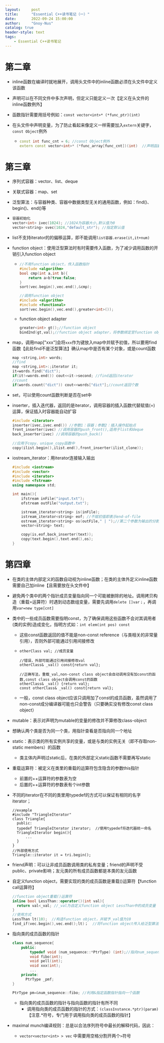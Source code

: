 ```yaml
---
layout:     post
title:      "Essential C++读书笔记（一）"
date:       2022-09-24 15:00:00
author:     "Gnoy-Nus"
catalog: true
header-style: text
tags:
    - Essential C++读书笔记
---
```




# 第二章

- inline函数在编译时就地展开，调用头文件中的inline函数必须在头文件中定义该函数

- 声明可以在不同文件中多次声明，但定义只能定义一次【定义在头文件的inline函数例外】

- 函数指针需要用括号例如：`const vector<int>* (*func_ptr)(int)`

- 在头文件中声明变量，为了防止看起来像定义一样需要加入`extern`关键字，`const Object`例外

  - ```c++
    const int func_cnt = 6; //const Object例外
    extern const vector<int>* (*func_array[func_cnt])(int)  //声明函数指针的数组，func_array不是const变量，它是指向const Object的指针
    ```



# 第三章

- 序列式容器：vector、list、deque

- 关联式容器：map、set

- 泛型算法：与容器种类、容器中数据类型无关的通用函数，例如：find()、begin()、end()等

- ```c++
  容器初始化
  vector<int> ivec(1024); //1024为容器大小,默认值为0
  vector<string> svec(1024,"default_str"); //指定默认值
  ```

- list不支持iterator的的偏移运算，即不能调用`list容器.erase(it,it+num)`

- function object：使用泛型算法时有时需要传入函数，为了减少调用函数的开销引入function object

  - ```c++
    //不用function object，传入函数指针
    #include <algorithm>
    bool cmp(int a,int b){
    	return a>b?true:false;
    }
    sort(vec.begin(),vec.end(),&cmp);
    
    //调用function object
    #include <algorithm>
    #include <functional>
    sort(vec.begin(),vec.end(),greater<int>());
    ```

  - function object adapter

    ```c++
    greater<int> gt();//function object
    bind2nd(gt,val);//function object adapter，将参数绑定至function object上，类似的还有bind1st,not1,not2
    ```

    

- map，调用map["xxx"]会将`xxx`作为键放入map中并赋予初值，所以要用find函数【此处find不是泛型算法】确认map中是否有某个对象，或是count函数

  ```c++
  map <string,int> words;
  //find
  map <string,int>:;iterator it;
  it=words.find("dict");
  if(it!=words.end()) cout<<it->second; //find返回iterator
  //count
  if(words.count("dict")) cout<<words["dict"];//count返回个数
  ```

- set，可以使用count函数判断是否在set中

- inserter，插入迭代器，返回的是iterator，调用容器的插入函数代替赋值(=)运算，保证插入时容器能自动扩容

  ```c++
  #include <iterator>
  inserter(ivec,ivec.end()) //参数1：容器；参数2：插入操作起始点
  front_inserter(ivec) //调用容器的push_front(),适用于list和deque
  back_inserter(ivec) //调用容器的push_back()
      
  //应用于copy、unique_copy函数中
  copy(ilist.begin(),ilist.end(),front_inserter(ilist_clone));
  ```

- iostream_iterator：用iterator连接输入输出

  ```c++
  #include <iostream>
  #include <vector>
  #include <iterator>
  #include <fstream>
  using namespace std;
  
  int main(){
      ifstream inFile("input.txt");
      ofstream outFile("output.txt");
  
      istream_iterator<string> is(inFile);
      istream_iterator<string> eof; //不赋初值即表示end-of-file
      ostream_iterator<string> os(outFile," | ");//第二个参数为输出的分割符
      vector<string> text;
  
      copy(is,eof,back_inserter(text));
      copy(text.begin(),text.end(),os);
  }
  ```

  

# 第四章

- 在类的主体内部定义的函数自动视为inline函数；在类的主体外定义inline函数需要自己加inline【且需要放在头文件中】

- 避免两个类中的两个指针成员变量指向同一个可能被删除的地址。调用拷贝构造（重载=运算符）时遇到动态数组变量，需要先调用`delete []var；`，再调用`var=new type[cnt]`

- 类中的一些成员函数需要指明const，为了确保调用这些函数不会对其调用者(类的实例)造成变化，指明方式如：`int elem(int pos) const`

  - 这些const函数返回的值不能是non-const reference（与类相关的非常量引用），否则外部可能通过引用间接修改

  - ```
    otherClass val; //成员变量
    
    //错误，外部可能通过引用间接修改val
    otherClass& _val() const{return val}; 
    
    //正确写法，重载_val,non-const class object会自动调用没有加const的函数,const class object会调用const的函数
    otherClass& _val() {return val}; 
    const otherClass& _val() const{return val}; 
    ```

  - 一般，const class object应该只调用加了const的成员函数，虽然调用了non-const成分编译器可能也只会警告（只要确实没有修改const class object）

- mutable：表示对声明为mutable的变量的修改并不算修改class-object

- 想确认两个类是否为同一个类，用指针查看是否指向同一个地址

- static：表示类的所有实例共享的变量，或是与类的实例无关（即不存取non-static members）的函数

  - 类主体内声明过static后，在类的外部定义static函数不需要再写static

- 重载运算符：被定义在类里的重载的运算符包含隐含的参数this指针

  - 前置的++运算符的参数表为空
  - 后置的++运算符的参数表有个int参数

- 不同的iterator在不同的类里用typedef的方式可以保证有相同的名字iterator；

  ```
  //example
  #include "TriangleIterator"
  class Triangle{
  	public:
  	typedef TriangleIterator iterator;  //使用typedef将迭代器统一命名
  	TriangleIterator begin(){
  		...
  	}
  }
  //外部使用方式
  Triangle::iterator it = tri.begin();
  ```

- friend声明：可以让非成员函数调用类的私有变量；friend的声明不受public、private影响；友元类的所有成员函数都是本类的友元函数

- 自定义function object，需要实现的类的成员函数是重载()运算符【function call运算符】

  ```c++
  //function object重载()运算符
  inline bool LessThan::operator()(int val){
  	return val<_val; //_val为自定义function object LessThan中的成员变量
  }
  //使用方式
  LessThan lt(10);  //构造function object，并赋予_val值为10
  find_if(vec.begin(),vec.end();lt)；  //将function object传入给泛型算法，将调用上面重载的()运算符，依次以迭代器指向的内容为参数
  ```



- 指向类的成员函数的指针

  ```c++
  class num_sequence{
      public:
          typedef void (num_sequence::*PtrType) (int);//指向num_sequence类的成员函数的指针，将其定义为PtrType类型，成员函数的参数为int，返回类型为void
          void fibo(int);
          void pell(int);
          void xxx(int);
          ...
      private:
      	PtrType _pmf;
  }
  ```

  ```c++
  PtrType pm=&num_sequence::fibo; //利用&指定函数指针指向一个函数
  ```

  - 指向类的成员函数的指针与指向函数的指针有所不同
    - 调用指向类的成员函数的指针的方式：`(classInstance.*ptr)(param)` 【注意.*符号，专门用于调用指向类的成员函数的指针】

- maximal munch编译规则：总是以合法序列符号中最长的解释代码，因此：

  - `vector<vector<int> > vec` 中需要用空格分割开两个`>`符号